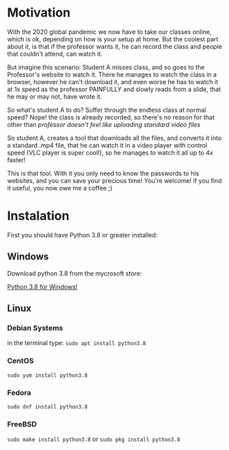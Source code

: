 # Motivation

With the 2020 global pandemic we now have to take our classes online, which is ok, depending on how is your setup at home.
But the coolest part about it, is that if the professor wants it, he can record the class and people that couldn't attend, can watch it.

But imagine this scenario: Student A misses class, and so goes to the Professor's website to watch it. 
There he manages to watch the class in a browser, however he can't download it, and even worse he has to watch it at 1x speed
as the professor PAINFULLY and slowly reads from a slide, that he may or may not, have wrote it.

So what's student A to do? Suffer through the endless class at normal speed? Nope! 
the class is already recorded, so there's no reason for that other than *professor doesn't feel like uploading standard video files* 

So student A, creates a tool that downloads all the files, and converts it into a standard .mp4 file, that he can watch it
in a video player with control speed (VLC player is super cool!), so he manages to watch it all up to 4x faster!

This is that tool. With it you only need to know the passwords to his websites, and you can save your precious time!
You're welcome! if you find it useful, you now owe me a coffee ;)

# Instalation

First you should have Python 3.8 or greater installed:

## Windows

Download python 3.8 from the mycrosoft store:

[Python 3.8 for Windows!](https://www.microsoft.com/pt-br/p/python-38/9mssztt1n39l)

## Linux
### Debian Systems
in the terminal type: 
`sudo apt install python3.8`
### CentOS
`sudo yum install python3.8`
### Fedora
`sudo dnf install python3.8`
### FreeBSD
`sudo make install python3.8`
or
`sudo pkg install python3.8`


